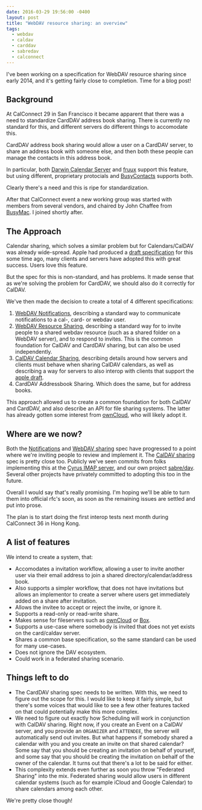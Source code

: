 ```yaml
---
date: 2016-03-29 19:56:00 -0400
layout: post
title: "WebDAV resource sharing: an overview"
tags:
  - webdav
  - caldav
  - carddav
  - sabredav
  - calconnect
---
```


I've been working on a specification for WebDAV resource sharing since early
2014, and it's getting fairly close to completion. Time for a blog post!

Background
----------

At CalConnect 29 in San Francisco it became apparent that there was a need to
standardize CardDAV address book sharing. There is currently no standard for
this, and different servers do different things to accomodate this.

CardDAV address book sharing would allow a user on a CardDAV server, to share
an address book with someone else, and then both these people can manage the
contacts in this address book.

In particular, both [Darwin Calendar Server][1] and [fruux][2] support this
feature, but using different, proprietary protocials and [BusyContacts][4]
supports both.

Clearly there's a need and this is ripe for standardization.

After that CalConnect event a new working group was started with members
from several vendors, and chaired by John Chaffee from [BusyMac][11]. I
joined shortly after. 


The Approach
------------

Calendar sharing, which solves a similar problem but for Calendars/CalDAV
was already wide-spread. 
Apple had produced a [draft specification][5] for this some time ago, many
clients and servers have adopted this with great success. Users love this
feature.

But the spec for this is non-standard, and has problems. It made sense that
as we're solving the problem for CardDAV, we should also do it correctly for
CalDAV.

We've then made the decision to create a total of 4 different specifications:

1. [WebDAV Notifications][6], describing a standard way to communicate
   notifications to a cal-, card- or webdav user.
2. [WebDAV Resource Sharing][7], describing a standard way for to invite
   people to a shared webdav resource (such as a shared folder on a WebDAV
   server), and to respond to invites. This is the common foundation for
   CalDAV and CardDAV sharing, but can also be used independently.
3. [CalDAV Calendar Sharing][8], describing details around how servers and
   clients must behave when sharing CalDAV calendars, as well as describing
   a way for servers to also interop with clients that support the [apple
   draft][5].
4. CardDAV Addressbook Sharing. Which does the same, but for address books.

This approach allowed us to create a common foundation for both CalDAV and
CardDAV, and also describe an API for file sharing systems. The latter
has already gotten some interest from [ownCloud][9], who will likely adopt it.


Where are we now?
-----------------

Both the [Notifications][6] and [WebDAV sharing][7] spec have progressed to
a point where we're inviting people to review and implement it. The [CalDAV
sharing][8] spec is pretty close too. Publicly we've seen commits from folks
implementing this at the [Cyrus IMAP server][10], and our own project
[sabre/dav][11]. Several other projects have privately committed to adopting
this too in the future.

Overall I would say that's really promising. I'm hoping we'll be able to
turn them into official rfc's soon, as soon as the remaining issues are
settled and put into prose.

The plan is to start doing the first interop tests next month during
CalConnect 36 in Hong Kong.


A list of features
------------------

We intend to create a system, that:

* Accomodates a invitation workflow, allowing a user to invite another user
  via their email address to join a shared directory/calendar/address book.
* Also supports a simpler workflow, that does not have invitations but allows
  an implementor to create a server where users get immediately added on a
  share after invitation.
* Allows the invitee to accept or reject the invite, or ignore it.
* Supports a read-only or read-write share.
* Makes sense for fileservers such as [ownCloud][9] or [Box][12]. 
* Supports a use-case where somebody is invited that does not yet exists on
  the card/caldav server.
* Shares a common base specification, so the same standard can be used for many
  use-cases.
* Does not ignore the DAV ecosystem.
* Could work in a federated sharing scenario. 


Things left to do
-----------------

* The CardDAV sharing spec needs to be written. With this, we need to figure
  out the scope for this. I would like to keep it fairly simple, but there's
  some voices that would like to see a few other features tacked on that
  could potentially make this more complex.
* We need to figure out exactly how Scheduling will work in conjunction with
  CalDAV sharing. Right now, if you create an Event on a CalDAV server, and
  you provide an `ORGANIZER` and `ATTENDEE`, the server will automatically
  send out invites. But what happens if somebody shared a calendar with you
  and you create an invite on that shared calendar? Some say that you should
  be creating an invitation on behalf of yourself, and some say that you
  should be creating the invitation on behalf of the owner of the calendar.
  It turns out that there's a lot to be said for either.
* This complexity extends even further as soon you throw "Federated Sharing"
  into the mix. Federated sharing would allow users in different calendar
  systems (such as for example iCloud and Google Calendar) to share calendars
  among each other.

We're pretty close though!

[1]: http://tools.ietf.org/html/rfc6352
[2]: http://calendarserver.org/
[3]: https://fruux.com/
[4]: http://www.busymac.com/busycontacts/
[5]: http://svn.calendarserver.org/repository/calendarserver/CalendarServer/trunk/doc/Extensions/caldav-sharing.txt
[6]: https://tools.ietf.org/html/draft-pot-webdav-notifications "WebDAV Notifications"
[7]: https://tools.ietf.org/html/draft-pot-webdav-resource-sharing "WebDAV Resource Sharing"
[8]: https://tools.ietf.org/html/draft-pot-caldav-sharing "CalDAV Calendar Sharing"
[9]: http://owncloud.org/
[10]: https://cyrusimap.org/
[11]: http://busymac.com/
[12]: https://www.box.com/
